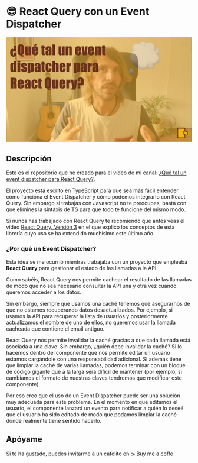 # 😎 React Query con un Event Dispatcher

<img src="https://raw.githubusercontent.com/ger86/react-query-event-dispatcher/master/cover.jpeg" alt="React Query con un Event Dispatcher">

## Descripción

Este es el repositorio que he creado para el vídeo de mi canal: [¿Qué tal un event dispatcher para React Query?](https://youtu.be/lfr1NezEvmY).

El proyecto está escrito en TypeScript para que sea más fácil entender cómo funciona el Event Dispatcher y cómo podemos integrarlo con React Query. Sin embargo si trabajas con Javascript no te preocupes, basta con que elimines la sintaxis de TS para que todo te funcione del mismo modo.

Si nunca has trabajado con React Query te recomiendo que antes veas el vídeo [React Query. Versión 3](https://youtu.be/u6TuxMhQwNg) en el que explico los conceptos de esta librería cuyo uso se ha extendido muchísimo este último año.

### ¿Por qué un Event Dispatcher?

Esta idea se me ocurrió mientras trabajaba con un proyecto que empleaba **React Query** para gestionar el estado de las llamadas a la API.

Como sabéis, React Query nos permite cachear el resultado de las llamadas de modo que no sea necesario consultar la API una y otra vez cuando queremos acceder a los datos.

Sin embargo, siempre que usamos una caché tenemos que asegurarnos de que no estamos recuperando datos desactualizados. Por ejemplo, si usamos la API para recuperar la lista de usuarios y posteriormente actualizamos el nombre de uno de ellos, no queremos usar la llamada cacheada que contiene el email antiguo.

React Query nos permite invalidar la caché gracias a que cada llamada está asociada a una clave. Sin embargo, ¿quién debe invalidar la caché? Si lo hacemos dentro del componente que nos permite editar un usuario estamos cargándole con una responsabilidad adicional. Si además tiene que limpiar la caché de varias llamadas, podemos terminar con un bloque de código gigante que a la larga será difícil de mantener (por ejemplo, si cambiamos el formato de nuestras claves tendremos que modificar este componente).

Por eso creo que el uso de un Event Dispatcher puede ser una solución muy adecuada para este problema. En el momento en que editamos el usuario, el componente lanzará un evento para notificar a quién lo deseé que el usuario ha sido editado de modo que podamos limpiar la caché dónde realmente tiene sentido hacerlo.

## Apóyame

Si te ha gustado, puedes invitarme a un cafelito en
[☕️ Buy me a coffe](https://www.buymeacoffee.com/latteandcode)
